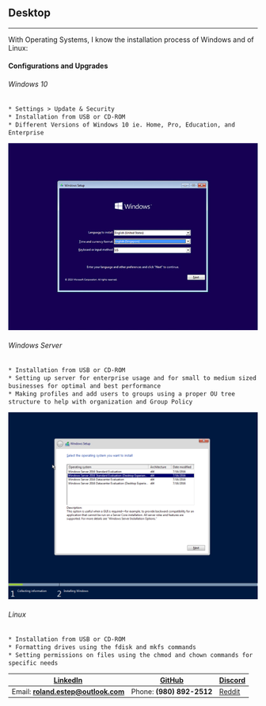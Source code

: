 ## Desktop
---------------

With Operating Systems, I know the installation process of Windows and of Linux:

#### Configurations and Upgrades
###### Windows 10
    * Settings > Update & Security
    * Installation from USB or CD-ROM
    * Different Versions of Windows 10 ie. Home, Pro, Education, and Enterprise

![Windows 10 Install Screen](windows10install.png)

###### Windows Server
    * Installation from USB or CD-ROM
    * Setting up server for enterprise usage and for small to medium sized businesses for optimal and best performance
    * Making profiles and add users to groups using a proper OU tree structure to help with organization and Group Policy

![Windows Server 2016 Install Screen](windowsserverinstall.png)

###### Linux
    * Installation from USB or CD-ROM
    * Formatting drives using the fdisk and mkfs commands
    * Setting permissions on files using the chmod and chown commands for specific needs

[LinkedIn](https://linkedin.com/in/roland-c-estep) | [GitHub](https://github.com/rcestep) | [Discord](https://discordhub.com/profile/532348150019522580)
-------------------------------------------------- | ------------------------------------ | ------------------------------------------------------------
Email: **roland.estep@outlook.com**                | Phone: **(980) 892-2512**             | [Reddit](https://reddit.com/user/rcmoonpie1)

